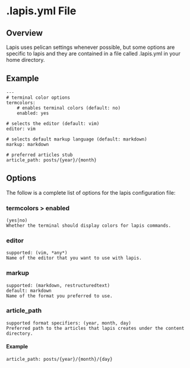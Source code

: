 # .lapis.yml File

## Overview

Lapis uses pelican settings whenever possible, but some options are specific to lapis and they are contained in a file called .lapis.yml in your home directory.

## Example

```
---
# terminal color options
termcolors:
    # enables terminal colors (default: no)
    enabled: yes

# selects the editor (default: vim)
editor: vim

# selects default markup language (default: markdown)
markup: markdown

# preferred articles stub
article_path: posts/{year}/{month}
```

## Options

The follow is a complete list of options for the lapis configuration file:

### **termcolors > enabled** 

    (yes|no) 
    Whether the terminal should display colors for lapis commands.

### **editor**

    supported: (vim, *any*)
    Name of the editor that you want to use with lapis.

### **markup**

    supported: (markdown, restructuredtext)
    default: markdown
    Name of the format you preferred to use.

### **article_path**

    supported format specifiers: (year, month, day)
    Preferred path to the articles that lapis creates under the content directory.

#### Example

```
article_path: posts/{year}/{month}/{day}
```
